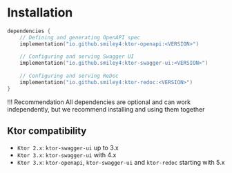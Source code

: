# Installation

```kotlin
dependencies {
    // Defining and generating OpenAPI spec
    implementation("io.github.smiley4:ktor-openapi:<VERSION>")
    
    // Configuring and serving Swagger UI
    implementation("io.github.smiley4:ktor-swagger-ui:<VERSION>")
    
    // Configuring and serving ReDoc
    implementation("io.github.smiley4:ktor-redoc:<VERSION>")
}
```

!!! Recommendation
    All dependencies are optional and can work independently, but we recommend installing and using them together


## Ktor compatibility

- `Ktor 2.x`: `ktor-swagger-ui` up to 3.x
- `Ktor 3.x`: `ktor-swagger-ui` with 4.x
- `Ktor 3.x`: `ktor-openapi`, `ktor-swagger-ui` and `ktor-redoc` starting with 5.x
